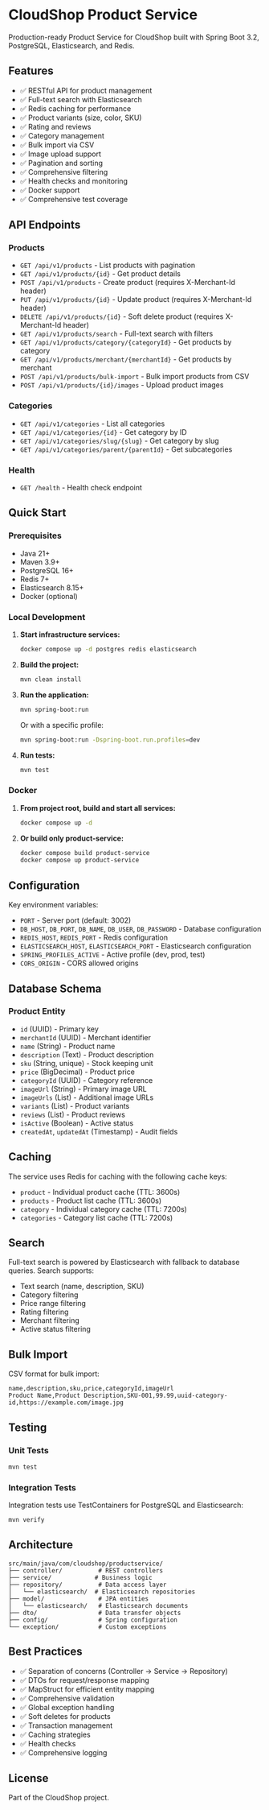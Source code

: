# CloudShop Product Service

Production-ready Product Service for CloudShop built with Spring Boot 3.2, PostgreSQL, Elasticsearch, and Redis.

## Features

- ✅ RESTful API for product management
- ✅ Full-text search with Elasticsearch
- ✅ Redis caching for performance
- ✅ Product variants (size, color, SKU)
- ✅ Rating and reviews
- ✅ Category management
- ✅ Bulk import via CSV
- ✅ Image upload support
- ✅ Pagination and sorting
- ✅ Comprehensive filtering
- ✅ Health checks and monitoring
- ✅ Docker support
- ✅ Comprehensive test coverage

## API Endpoints

### Products

- `GET /api/v1/products` - List products with pagination
- `GET /api/v1/products/{id}` - Get product details
- `POST /api/v1/products` - Create product (requires X-Merchant-Id header)
- `PUT /api/v1/products/{id}` - Update product (requires X-Merchant-Id header)
- `DELETE /api/v1/products/{id}` - Soft delete product (requires X-Merchant-Id header)
- `GET /api/v1/products/search` - Full-text search with filters
- `GET /api/v1/products/category/{categoryId}` - Get products by category
- `GET /api/v1/products/merchant/{merchantId}` - Get products by merchant
- `POST /api/v1/products/bulk-import` - Bulk import products from CSV
- `POST /api/v1/products/{id}/images` - Upload product images

### Categories

- `GET /api/v1/categories` - List all categories
- `GET /api/v1/categories/{id}` - Get category by ID
- `GET /api/v1/categories/slug/{slug}` - Get category by slug
- `GET /api/v1/categories/parent/{parentId}` - Get subcategories

### Health

- `GET /health` - Health check endpoint

## Quick Start

### Prerequisites

- Java 21+
- Maven 3.9+
- PostgreSQL 16+
- Redis 7+
- Elasticsearch 8.15+
- Docker (optional)

### Local Development

1. **Start infrastructure services:**
   ```bash
   docker compose up -d postgres redis elasticsearch
   ```

2. **Build the project:**
   ```bash
   mvn clean install
   ```

3. **Run the application:**
   ```bash
   mvn spring-boot:run
   ```

   Or with a specific profile:
   ```bash
   mvn spring-boot:run -Dspring-boot.run.profiles=dev
   ```

4. **Run tests:**
   ```bash
   mvn test
   ```

### Docker

1. **From project root, build and start all services:**
   ```bash
   docker compose up -d
   ```

2. **Or build only product-service:**
   ```bash
   docker compose build product-service
   docker compose up product-service
   ```

## Configuration

Key environment variables:

- `PORT` - Server port (default: 3002)
- `DB_HOST`, `DB_PORT`, `DB_NAME`, `DB_USER`, `DB_PASSWORD` - Database configuration
- `REDIS_HOST`, `REDIS_PORT` - Redis configuration
- `ELASTICSEARCH_HOST`, `ELASTICSEARCH_PORT` - Elasticsearch configuration
- `SPRING_PROFILES_ACTIVE` - Active profile (dev, prod, test)
- `CORS_ORIGIN` - CORS allowed origins

## Database Schema

### Product Entity
- `id` (UUID) - Primary key
- `merchantId` (UUID) - Merchant identifier
- `name` (String) - Product name
- `description` (Text) - Product description
- `sku` (String, unique) - Stock keeping unit
- `price` (BigDecimal) - Product price
- `categoryId` (UUID) - Category reference
- `imageUrl` (String) - Primary image URL
- `imageUrls` (List<String>) - Additional image URLs
- `variants` (List<ProductVariant>) - Product variants
- `reviews` (List<Review>) - Product reviews
- `isActive` (Boolean) - Active status
- `createdAt`, `updatedAt` (Timestamp) - Audit fields

## Caching

The service uses Redis for caching with the following cache keys:
- `product` - Individual product cache (TTL: 3600s)
- `products` - Product list cache (TTL: 3600s)
- `category` - Individual category cache (TTL: 7200s)
- `categories` - Category list cache (TTL: 7200s)

## Search

Full-text search is powered by Elasticsearch with fallback to database queries. Search supports:
- Text search (name, description, SKU)
- Category filtering
- Price range filtering
- Rating filtering
- Merchant filtering
- Active status filtering

## Bulk Import

CSV format for bulk import:
```csv
name,description,sku,price,categoryId,imageUrl
Product Name,Product Description,SKU-001,99.99,uuid-category-id,https://example.com/image.jpg
```

## Testing

### Unit Tests
```bash
mvn test
```

### Integration Tests
Integration tests use TestContainers for PostgreSQL and Elasticsearch:
```bash
mvn verify
```

## Architecture

```
src/main/java/com/cloudshop/productservice/
├── controller/          # REST controllers
├── service/            # Business logic
├── repository/          # Data access layer
│   └── elasticsearch/  # Elasticsearch repositories
├── model/               # JPA entities
│   └── elasticsearch/   # Elasticsearch documents
├── dto/                 # Data transfer objects
├── config/              # Spring configuration
└── exception/           # Custom exceptions
```

## Best Practices

- ✅ Separation of concerns (Controller → Service → Repository)
- ✅ DTOs for request/response mapping
- ✅ MapStruct for efficient entity mapping
- ✅ Comprehensive validation
- ✅ Global exception handling
- ✅ Soft deletes for products
- ✅ Transaction management
- ✅ Caching strategies
- ✅ Health checks
- ✅ Comprehensive logging

## License

Part of the CloudShop project.

